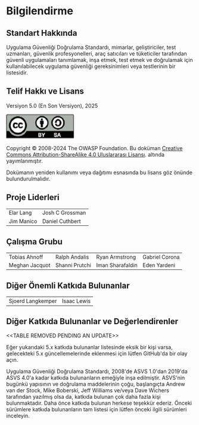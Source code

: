 # Bilgilendirme

## Standart Hakkında

Uygulama Güvenliği Doğrulama Standardı, mimarlar, geliştiriciler, test uzmanları, güvenlik profesyonelleri, araç satıcıları ve tüketiciler tarafından güvenli uygulamaları tanımlamak, inşa etmek, test etmek ve doğrulamak için kullanılabilecek uygulama güvenliği gereksinimleri veya testlerinin bir listesidir.

## Telif Hakkı ve Lisans

Versiyon 5.0 (En Son Versiyon), 2025

![license](../images/license.png)

Copyright © 2008-2024 The OWASP Foundation. Bu doküman [Creative Commons Attribution-ShareAlike 4.0 Uluslararası Lisansı](https://creativecommons.org/licenses/by-sa/4.0/). altında yayımlanmıştır.  

Dokümanın yeniden kullanımı veya dağıtımı esnasında bu lisans göz önünde bulundurulmalıdır.

## Proje Liderleri

|                       |                  |
|---------------------- |----------------- |
| Elar Lang             | Josh C Grossman  |
| Jim Manico            | Daniel Cuthbert  |

## Çalışma Grubu

|                 |                   |                    |                  |
|---------------- |------------------ |------------------- |----------------- |
| Tobias Ahnoff   | Ralph Andalis     | Ryan Armstrong     | Gabriel Corona   |
| Meghan Jacquot  | Shanni Prutchi    | Iman Sharafaldin   | Eden Yardeni     |

## Diğer Önemli Katkıda Bulunanlar 

|                 |                 |
|---------------- |---------------- |
| Sjoerd Langkemper | Isaac Lewis   |



## Diğer Katkıda Bulunanlar ve Değerlendirenler

\<\<TABLE REMOVED PENDING AN UPDATE>>

Eğer yukarıdaki 5.x katkıda bulunanlar listesinde eksik bir kişi varsa, gelecekteki 5.x güncellemelerinde eklenmesi için lütfen GitHub'da bir olay açın.  

Uygulama Güvenliği Doğrulama Standardı, 2008'de ASVS 1.0'dan 2019'da ASVS 4.0'a kadar katkıda bulunanların emeğiyle inşa edilmiştir. ASVS'nin bugünkü yapısının ve doğrulama maddelerinin çoğu, başlangıçta Andrew van der Stock, Mike Boberski, Jeff Williams ve/veya Dave Wichers tarafından yazılmış olsa da, katkıda bulunan çok daha fazla kişi bulunmaktadır. Daha önce katkıda bulunan herkese teşekkür ederiz. Önceki sürümlere katkıda bulunanların tam listesi için lütfen önceki ilgili sürümleri inceleyin.